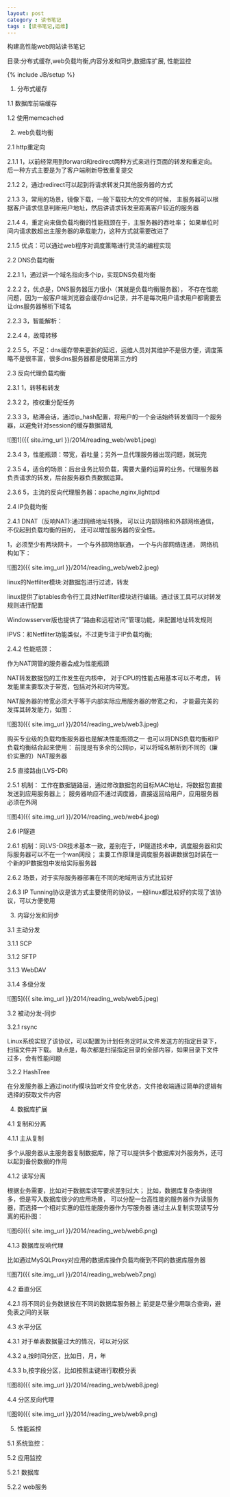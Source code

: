 ```yaml
---
layout: post
category : 读书笔记 
tags : [读书笔记,运维]
---
```


构建高性能web网站读书笔记

目录:分布式缓存,web负载均衡,内容分发和同步,数据库扩展, 性能监控 
<!--break-->

{% include JB/setup %}


1. 分布式缓存

1.1 数据库前端缓存

1.2 使用memcached

2. web负载均衡

2.1 http重定向

2.1.1 1，以前经常用到forward和redirect两种方式来进行页面的转发和重定向。 后一种方式主要是为了客户端刷新导致重复提交

2.1.2 2，通过redirect可以起到将请求转发只其他服务器的方式

2.1.3 3，常用的场景，镜像下载，一般下载较大的文件的时候， 主服务器可以根据客户请求信息判断用户地址，然后讲请求转发至距离客户较近的服务器

2.1.4 4，重定向来做负载均衡的性能瓶颈在于，主服务器的吞吐率； 如果单位时间内请求数超出主服务器的承载能力，这种方式就需要改进了

2.1.5 优点：可以通过web程序对调度策略进行灵活的编程实现

2.2 DNS负载均衡

2.2.1 1，通过讲一个域名指向多个ip，实现DNS负载均衡

2.2.2 2，优点是，DNS服务器压力很小（其就是负载均衡服务器）， 不存在性能问题，因为一般客户端浏览器会缓存dns记录，并不是每次用户请求用户都需要去让dns服务器解析下域名

2.2.3 3，智能解析：

2.2.4 4，故障转移

2.2.5 5，不足：dns缓存带来更新的延迟，运维人员对其维护不是很方便，调度策略不是很丰富，很多dns服务器都是使用第三方的

2.3 反向代理负载均衡

2.3.1 1，转移和转发

2.3.2 2，按权重分配任务

2.3.3 3，粘滞会话，通过ip_hash配置，将用户的一个会话始终转发值同一个服务器，以避免针对session的缓存数据错乱

![图1]({{ site.img_url }}/2014/reading_web/web1.jpeg)

2.3.4 3，性能瓶颈：带宽，吞吐量；另外一旦代理服务器出现问题，就玩完

2.3.5 4，适合的场景：后台业务比较负载，需要大量的运算的业务。代理服务器负责请求的转发，后台服务器负责数据运算。

2.3.6 5，主流的反向代理服务器：apache,nginx,lighttpd

2.4 IP负载均衡

2.4.1 DNAT（反响NAT):通过网络地址转换， 可以让内部网络和外部网络通信， 不仅起到负载均衡的目的， 还可以增加服务器的安全性。

1，必须至少有两块网卡， 一个与外部网络联通， 一个与内部网络连通， 网络机构如下：

![图2]({{ site.img_url }}/2014/reading_web/web2.jpeg)

linux的Netfilter模块:对数据包进行过滤，转发



linux提供了iptables命令行工具对Netfilter模块进行编辑。通过该工具可以对转发规则进行配置



Windowsserver版也提供了“路由和远程访问”管理功能，来配置地址转发规则

IPVS：和Netfilter功能类似，不过更专注于IP负载均衡;

2.4.2 性能瓶颈：

作为NAT网管的服务器会成为性能瓶颈

NAT转发数据包的工作发生在内核中， 对于CPU的性能占用基本可以不考虑， 转发能里主要取决于带宽，包括对外和对内带宽。

NAT服务器的带宽必须大于等于内部实际应用服务器的带宽之和， 才能最完美的发挥其转发能力，如图：

![图3]({{ site.img_url }}/2014/reading_web/web3.jpeg)

购买专业级的负载均衡服务器也是解决性能瓶颈之一 也可以将DNS负载均衡和IP负载均衡结合起来使用： 前提是有多余的公网ip，可以将域名解析到不同的（廉价实惠的）NAT服务器


2.5 直接路由(LVS-DR)

2.5.1 机制： 工作在数据链路层，通过修改数据包的目标MAC地址，将数据包直接发送到应用服务器上； 服务器响应不通过调度器，直接返回给用户，应用服务器必须在外网

![图4]({{ site.img_url }}/2014/reading_web/web4.jpeg)

2.6 IP隧道



2.6.1 机制：同LVS-DR技术基本一致，差别在于，IP隧道技术中，调度服务器和实际服务器可以不在一个wan网段； 主要工作原理是调度服务器讲数据包封装在一个新的IP数据包中发给实际服务器



2.6.2 场景，对于实际服务器部署在不同的地域用该方式比较好



2.6.3 IP Tunning协议是该方式主要使用的协议，一般linux都比较好的实现了该协议，可以方便使用



3. 内容分发和同步



3.1 主动分发



3.1.1 SCP



3.1.2 SFTP



3.1.3 WebDAV



3.1.4 多级分发

![图5]({{ site.img_url }}/2014/reading_web/web5.jpeg)

3.2 被动分发-同步



3.2.1 rsync



Linux系统实现了该协议，可以配置为计划任务定时从文件发送方的指定目录下，扫描文件并下载。 缺点是，每次都是扫描指定目录的全部内容，如果目录下文件过多，会有性能问题



3.2.2 HashTree



在分发服务器上通过inotify模块监听文件变化状态，文件接收端通过简单的逻辑有选择的获取文件内容



4. 数据库扩展



4.1 复制和分离

4.1.1 主从复制



多个从服务器从主服务器复制数据库，除了可以提供多个数据库对外服务外，还可以起到备份数据的作用



4.1.2 读写分离



根据业务需要，比如对于数据库读写要求差别过大； 比如，数据库复杂查询很多，但是写入数据库很少的应用场景， 可以分配一台高性能的服务器作为读服务器，而选择一个相对实惠的低性能服务器作为写服务器 通过主从复制实现读写分离的拓扑图：

![图6]({{ site.img_url }}/2014/reading_web/web6.png)

4.1.3 数据库反响代理



比如通过MySQLProxy对应用的数据库操作负载均衡到不同的数据库服务器

![图7]({{ site.img_url }}/2014/reading_web/web7.png)

4.2 垂直分区



4.2.1 将不同的业务数据放在不同的数据库服务器上 前提是尽量少用联合查询，避免表之间的关联



4.3 水平分区



4.3.1 对于单表数据量过大的情况，可以对分区



4.3.2 a,按时间分区，比如日，月，年



4.3.3 b,按字段分区，比如按照主键进行取模分表

![图8]({{ site.img_url }}/2014/reading_web/web8.jpeg)

4.4 分区反向代理

![图9]({{ site.img_url }}/2014/reading_web/web9.png)

5. 性能监控

5.1 系统监控：

5.2 应用监控

5.2.1 数据库

5.2.2 web服务
